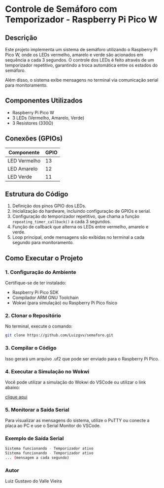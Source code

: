 # Controle de Semáforo com Temporizador - Raspberry Pi Pico W

## Descrição

Este projeto implementa um sistema de semáforo utilizando o Raspberry Pi Pico W, onde os LEDs vermelho, amarelo e verde são acionados em sequência a cada 3 segundos. O controle dos LEDs é feito através de um temporizador repetitivo, garantindo a troca automática entre os estados do semáforo.

Além disso, o sistema exibe mensagens no terminal via comunicação serial para monitoramento.

## Componentes Utilizados

- Raspberry Pi Pico W
- 3 LEDs (Vermelho, Amarelo, Verde)
- 3 Resistores (330Ω)

## Conexões (GPIOs)

| Componente     | GPIO  |
|----------------|-------|
| LED Vermelho   | 13    |
| LED Amarelo    | 12    |
| LED Verde      | 11    |

## Estrutura do Código

1. Definição dos pinos GPIO dos LEDs.
2. Inicialização do hardware, incluindo configuração de GPIOs e serial.
3. Configuração do temporizador repetitivo, que chama a função `repeating_timer_callback()` a cada 3 segundos.
4. Função de callback que alterna os LEDs entre vermelho, amarelo e verde.
5. Loop principal, onde mensagens são exibidas no terminal a cada segundo para monitoramento.

## Como Executar o Projeto

### 1. Configuração do Ambiente

Certifique-se de ter instalado:

- Raspberry Pi Pico SDK
- Compilador ARM GNU Toolchain
- Wokwi (para simulação) ou Raspberry Pi Pico físico

### 2. Clonar o Repositório

No terminal, execute o comando:

```bash
git clone https://github.com/Luizgvv/semaforo.git
```
### 3. Compilar o Código

Isso gerará um arquivo .uf2 que pode ser enviado para o Raspberry Pi Pico.

### 4. Executar a Simulação no Wokwi

Você pode utilizar a simulação do Wokwi do VSCode ou utilizar o link abaixo:

[clique aqui](https://wokwi.com/projects/421825067603470337)

### 5. Monitorar a Saída Serial
Para visualizar as mensagens do sistema, utilize o PuTTY ou conecte a placa ao PC e use o Serial Monitor do VSCode.

### Exemplo de Saída Serial
```bash
Sistema funcionando - Temporizador ativo
Sistema funcionando - Temporizador ativo
... (mensagem a cada segundo)
```
### Autor
Luiz Gustavo do Valle Vieira
